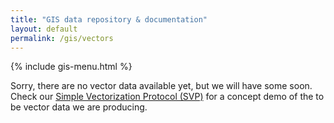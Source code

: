 ```yaml
---
title: "GIS data repository & documentation"
layout: default
permalink: /gis/vectors
---
```


{% include gis-menu.html %}


Sorry, there are no vector data available yet, but we will have some soon.  
Check our [Simple Vectorization Protocol (SVP)](/gis/svp) for a concept demo of the to be vector data we are producing.
